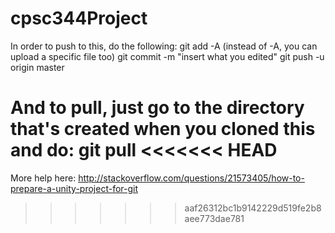 # cpsc344Project

In order to push to this, do the following:
git add -A (instead of -A, you can upload a specific file too)
git commit -m "insert what you edited"
git push -u origin master

And to pull, just go to the directory that's created when you cloned this and do:
git pull
<<<<<<< HEAD
=======

More help here: http://stackoverflow.com/questions/21573405/how-to-prepare-a-unity-project-for-git
>>>>>>> aaf26312bc1b9142229d519fe2b8aee773dae781
